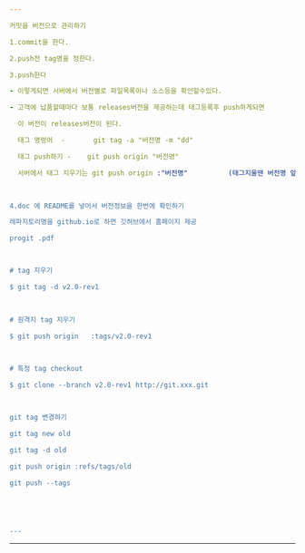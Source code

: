 ```yaml
---

커밋을 버전으로 관리하기

1.commit을 한다.

2.push전 tag명을 정한다.

3.push한다

- 이렇게되면 서버에서 버전별로 파일목록이나 소스등을 확인할수있다.

- 고객에 납품할때마다 보통 releases버전을 제공하는데 태그등록후 push하게되면

  이 버전이 releases버전이 된다.

  태그 명령어  -       git tag -a "버전명 -m "dd" 

  태그 push하기 -    git push origin "버전명"

  서버에서 태그 지우기는 git push origin :"버전명"          (태그지울땐 버전명 앞에 " : " 를 붙임)

   

4.doc 에 README를 넣어서 버전정보을 한번에 확인하기

레파지토리명을 github.io로 하면 깃허브에서 홈페이지 제공

progit .pdf 



# tag 지우기 

$ git tag -d v2.0-rev1 

  

# 원격지 tag 지우기 

$ git push origin   :tags/v2.0-rev1 

  

# 특정 tag checkout 

$ git clone --branch v2.0-rev1 http://git.xxx.git 



git tag 변경하기

git tag new old

git tag -d old

git push origin :refs/tags/old

git push --tags





---
```






---

